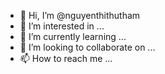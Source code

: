 - 👋 Hi, I’m @nguyenthithutham
- 👀 I’m interested in ...
- 🌱 I’m currently learning ...
- 💞️ I’m looking to collaborate on ...
- 📫 How to reach me ...

<!---
nguyenthithutham/nguyenthithutham is a ✨ special ✨ repository because its `README.md` (this file) appears on your GitHub profile.
You can click the Preview link to take a look at your changes.
--->
